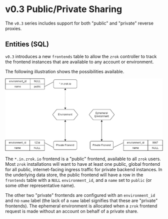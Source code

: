 # v0.3 Public/Private Sharing

The `v0.3` series includes support for both "public" and "private" reverse proxies.

## Entities (SQL)

`v0.3` introduces a new `frontends` table to allow the `zrok` controller to track the frontend instances that are available to any account or environment.

The following illustration shows the possibilities available.

![v0.3 Frontend Selection](images/zrok_frontends_v0.3.png)

The `*.in.zrok.io` frontend is a "public" frontend, available to all `zrok` users. Most `zrok` installations will want to have at least one public, global frontend for all public, internet-facing ingress traffic for private backend instances. In the underlying data store, the public frontend will have a row in the `frontends` table with a `NULL` `environment_id`, and a `name` set to `public` (or some other representative name).

The other two "private" frontends are configured with an `environment_id` and no `name` label (the lack of a `name` label signifies that these are "private" frontends). The ephemeral environment is allocated when a `zrok` frontend request is made without an account on behalf of a private share.

